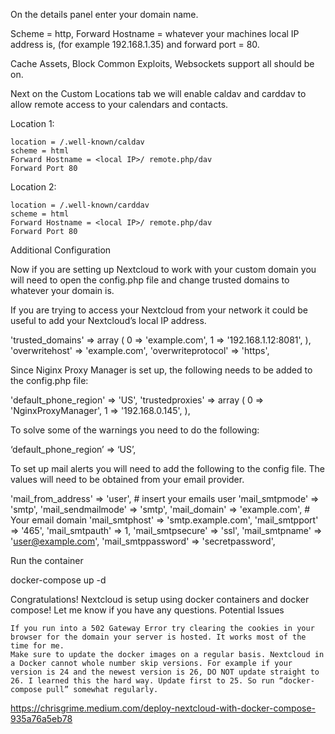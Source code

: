 On the details panel enter your domain name.

Scheme = http, Forward Hostname = whatever your machines local IP address is, (for example 192.168.1.35) and forward port = 80.

Cache Assets, Block Common Exploits, Websockets support all should be on.

Next on the Custom Locations tab we will enable caldav and carddav to allow remote access to your calendars and contacts.

Location 1:

    location = /.well-known/caldav
    scheme = html
    Forward Hostname = <local IP>/ remote.php/dav
    Forward Port 80

Location 2:

    location = /.well-known/carddav
    scheme = html
    Forward Hostname = <local IP>/ remote.php/dav
    Forward Port 80

Additional Configuration

Now if you are setting up Nextcloud to work with your custom domain you will need to open the config.php file and change trusted domains to whatever your domain is.

If you are trying to access your Nextcloud from your network it could be useful to add your Nextcloud’s local IP address.

'trusted_domains' => 
 array (
 0 => 'example.com',
 1 => '192.168.1.12:8081',
 ),
 'overwritehost' => 'example.com',
 'overwriteprotocol' => 'https',

Since Niginx Proxy Manager is set up, the following needs to be added to the config.php file:

'default_phone_region' => 'US',
 'trustedproxies' => 
 array (
 0 => 'NginxProxyManager',
 1 => '192.168.0.145',
 ),

To solve some of the warnings you need to do the following:

 ‘default_phone_region’ => ‘US’,

To set up mail alerts you will need to add the following to the config file. The values will need to be obtained from your email provider.

 'mail_from_address' => 'user', # insert your emails user
 'mail_smtpmode' => 'smtp',
 'mail_sendmailmode' => 'smtp',
 'mail_domain' => 'example.com', # Your email domain
 'mail_smtphost' => 'smtp.example.com', 
 'mail_smtpport' => '465',
 'mail_smtpauth' => 1,
 'mail_smtpsecure' => 'ssl',
 'mail_smtpname' => 'user@example.com',
 'mail_smtppassword' => 'secretpassword',

Run the container

docker-compose up -d

Congratulations! Nextcloud is setup using docker containers and docker compose! Let me know if you have any questions.
Potential Issues

    If you run into a 502 Gateway Error try clearing the cookies in your browser for the domain your server is hosted. It works most of the time for me.
    Make sure to update the docker images on a regular basis. Nextcloud in a Docker cannot whole number skip versions. For example if your version is 24 and the newest version is 26, DO NOT update straight to 26. I learned this the hard way. Update first to 25. So run “docker-compose pull” somewhat regularly.

https://chrisgrime.medium.com/deploy-nextcloud-with-docker-compose-935a76a5eb78
